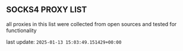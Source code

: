 ## SOCKS4 PROXY LIST

all proxies in this list were collected from open sources and tested for functionality

last update: `2025-01-13 15:03:49.151429+00:00`